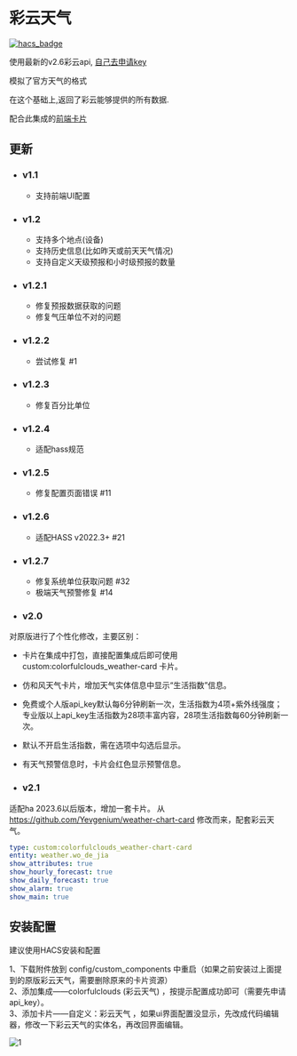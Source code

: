 <!--
 * @Author        : fineemb
 * @Github        : https://github.com/fineemb
 * @Description   : 
 * @Date          : 2020-08-26 16:20:12
 * @LastEditors   : dscao
 * @LastEditTime  : 2023-06-20 16:28:28
-->

# 彩云天气

[![hacs_badge](https://img.shields.io/badge/HACS-Default-orange.svg)](https://github.com/hacs/integration)

使用最新的v2.6彩云api, [自己去申请key](https://www.caiyunapp.com/dev_center/login.html)

模拟了官方天气的格式

在这个基础上,返回了彩云能够提供的所有数据.

配合此集成的[前端卡片](https://github.com/fineemb/lovelace-colorfulclouds-weather-card)

## 更新

+ ### v1.1
  + 支持前端UI配置
+ ### v1.2
  + 支持多个地点(设备)
  + 支持历史信息(比如昨天或前天天气情况)
  + 支持自定义天级预报和小时级预报的数量
+ ### v1.2.1
  + 修复预报数据获取的问题
  + 修复气压单位不对的问题
+ ### v1.2.2
  + 尝试修复 #1
+ ### v1.2.3
  + 修复百分比单位
+ ### v1.2.4
  + 适配hass规范

+ ### v1.2.5
  + 修复配置页面错误 #11
+ ### v1.2.6
  + 适配HASS v2022.3+ #21
+ ### v1.2.7
  + 修复系统单位获取问题 #32
  + 极端天气预警修复 #14
  
+ ### v2.0

对原版进行了个性化修改，主要区别：
+ 卡片在集成中打包，直接配置集成后即可使用 custom:colorfulclouds_weather-card 卡片。
+ 仿和风天气卡片，增加天气实体信息中显示“生活指数”信息。
+ 免费或个人版api_key默认每6分钟刷新一次，生活指数为4项+紫外线强度；专业版以上api_key生活指数为28项丰富内容，28项生活指数每60分钟刷新一次。
+ 默认不开启生活指数，需在选项中勾选后显示。
+ 有天气预警信息时，卡片会红色显示预警信息。

+ ### v2.1

适配ha 2023.6以后版本，增加一套卡片。
从 https://github.com/Yevgenium/weather-chart-card 修改而来，配套彩云天气。
```yaml
type: custom:colorfulclouds_weather-chart-card
entity: weather.wo_de_jia
show_attributes: true
show_hourly_forecast: true
show_daily_forecast: true
show_alarm: true
show_main: true
```
  
## 安装配置

建议使用HACS安装和配置

1、下载附件放到 config/custom_components 中重启（如果之前安装过上面提到的原版彩云天气，需要删除原来的卡片资源） \
2、添加集成——colorfulclouds (彩云天气) ，按提示配置成功即可（需要先申请api_key）。\
3、添加卡片——自定义：彩云天气 ，如果ui界面配置没显示，先改成代码编辑器，修改一下彩云天气的实体名，再改回界面编辑。

![1](https://github.com/dscao/Colorfulclouds-weather/assets/16587914/0c88d311-80b6-40bf-9b82-6ee8aea296b3)

